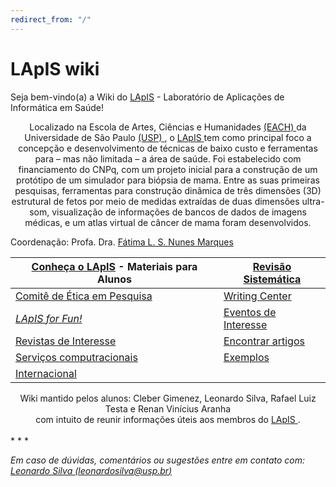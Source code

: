 ```yaml
---
redirect_from: "/"
---
```


# LApIS wiki

Seja bem-vindo(a) a Wiki do [LApIS](http://lapis.each.usp.br/) \- Laboratório de Aplicações de Informática em Saúde!

<CENTER> Localizado na Escola de Artes, Ciências e Humanidades <a href="http://www5.each.usp.br/" rel="nofollow"> (EACH) </a> da Universidade de São Paulo <a href="http://www.usp.br" rel="nofollow"> (USP) </a>, o <a href="http://lapis.each.usp.br/" rel="nofollow"> LApIS </a> tem como principal foco a concepção e desenvolvimento de técnicas de baixo custo e ferramentas para – mas não limitada – a área de saúde. Foi estabelecido com financiamento do CNPq, com um projeto inicial para a construção de um protótipo de um simulador para biópsia de mama. Entre as suas primeiras pesquisas, ferramentas para construção dinâmica de três dimensões (3D) estrutural de fetos por meio de medidas extraídas de duas dimensões ultra-som, visualização de informações de bancos de dados de imagens médicas, e um atlas virtual de câncer de mama foram desenvolvidos. </CENTER>


Coordenação: Profa. Dra. [Fátima L. S. Nunes Marques](mailto:fatima.nunes@usp.br)

| [Conheça o LApIS](materiais) - Materiais para Alunos                                                                                                                              | [Revisão Sistemática](rs)                |
|-----------------------------------------------------------------------------------------------------------------------------------------------------------------------------------|------------------------------------------|
| [Comitê de Ética em Pesquisa](CEP)                                                                                                                                                | [Writing Center](escrita)                |
| [_LApIS for Fun!_](fun)                                                                                                                                                           | [Eventos de Interesse](eventos-revistas) |
| [Revistas de Interesse](https://docs.google.com/spreadsheets/d/e/2PACX-1vRWjx4BX1eOPOB2Z8wg9Ni9IBmA3PNOxeyfU_hPpgz8MugigpD3AH3axtlJlhxty-AvwwoQN4TIjQp-/pubhtml?gid=0&single=true) | [Encontrar artigos](artigos)              |
| [Serviços computracionais](servicos-computacionais)                                                                                                                               |  [Exemplos](exemplos) |
| [Internacional](internacional) |

<CENTER> Wiki mantido pelos alunos: Cleber Gimenez, Leonardo Silva, Rafael Luiz Testa e Renan Vinícius Aranha <BR> com intuito de reunir informações úteis aos membros do <a href="http://lapis.each.usp.br/" rel="nofollow"> LApIS </a>. </CENTER>

<BR>
* * *

_Em caso de dúvidas, comentários ou sugestões entre em contato com: [Leonardo Silva (leonardosilva@usp.br)](mailto:leonardosilva@usp.br)_
